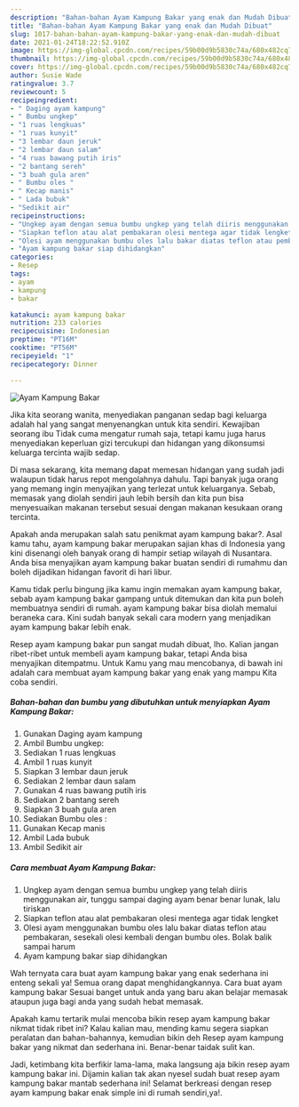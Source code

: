 ```yaml
---
description: "Bahan-bahan Ayam Kampung Bakar yang enak dan Mudah Dibuat"
title: "Bahan-bahan Ayam Kampung Bakar yang enak dan Mudah Dibuat"
slug: 1017-bahan-bahan-ayam-kampung-bakar-yang-enak-dan-mudah-dibuat
date: 2021-01-24T18:22:52.910Z
image: https://img-global.cpcdn.com/recipes/59b00d9b5830c74a/680x482cq70/ayam-kampung-bakar-foto-resep-utama.jpg
thumbnail: https://img-global.cpcdn.com/recipes/59b00d9b5830c74a/680x482cq70/ayam-kampung-bakar-foto-resep-utama.jpg
cover: https://img-global.cpcdn.com/recipes/59b00d9b5830c74a/680x482cq70/ayam-kampung-bakar-foto-resep-utama.jpg
author: Susie Wade
ratingvalue: 3.7
reviewcount: 5
recipeingredient:
- " Daging ayam kampung"
- " Bumbu ungkep"
- "1 ruas lengkuas"
- "1 ruas kunyit"
- "3 lembar daun jeruk"
- "2 lembar daun salam"
- "4 ruas bawang putih iris"
- "2 bantang sereh"
- "3 buah gula aren"
- " Bumbu oles "
- " Kecap manis"
- " Lada bubuk"
- "Sedikit air"
recipeinstructions:
- "Ungkep ayam dengan semua bumbu ungkep yang telah diiris menggunakan air, tunggu sampai daging ayam benar benar lunak, lalu tiriskan"
- "Siapkan teflon atau alat pembakaran olesi mentega agar tidak lengket"
- "Olesi ayam menggunakan bumbu oles lalu bakar diatas teflon atau pembakaran, sesekali olesi kembali dengan bumbu oles. Bolak balik sampai harum"
- "Ayam kampung bakar siap dihidangkan"
categories:
- Resep
tags:
- ayam
- kampung
- bakar

katakunci: ayam kampung bakar 
nutrition: 233 calories
recipecuisine: Indonesian
preptime: "PT16M"
cooktime: "PT56M"
recipeyield: "1"
recipecategory: Dinner

---
```



![Ayam Kampung Bakar](https://img-global.cpcdn.com/recipes/59b00d9b5830c74a/680x482cq70/ayam-kampung-bakar-foto-resep-utama.jpg)

Jika kita seorang wanita, menyediakan panganan sedap bagi keluarga adalah hal yang sangat menyenangkan untuk kita sendiri. Kewajiban seorang ibu Tidak cuma mengatur rumah saja, tetapi kamu juga harus menyediakan keperluan gizi tercukupi dan hidangan yang dikonsumsi keluarga tercinta wajib sedap.

Di masa  sekarang, kita memang dapat memesan hidangan yang sudah jadi walaupun tidak harus repot mengolahnya dahulu. Tapi banyak juga orang yang memang ingin menyajikan yang terlezat untuk keluarganya. Sebab, memasak yang diolah sendiri jauh lebih bersih dan kita pun bisa menyesuaikan makanan tersebut sesuai dengan makanan kesukaan orang tercinta. 



Apakah anda merupakan salah satu penikmat ayam kampung bakar?. Asal kamu tahu, ayam kampung bakar merupakan sajian khas di Indonesia yang kini disenangi oleh banyak orang di hampir setiap wilayah di Nusantara. Anda bisa menyajikan ayam kampung bakar buatan sendiri di rumahmu dan boleh dijadikan hidangan favorit di hari libur.

Kamu tidak perlu bingung jika kamu ingin memakan ayam kampung bakar, sebab ayam kampung bakar gampang untuk ditemukan dan kita pun boleh membuatnya sendiri di rumah. ayam kampung bakar bisa diolah memalui beraneka cara. Kini sudah banyak sekali cara modern yang menjadikan ayam kampung bakar lebih enak.

Resep ayam kampung bakar pun sangat mudah dibuat, lho. Kalian jangan ribet-ribet untuk membeli ayam kampung bakar, tetapi Anda bisa menyajikan ditempatmu. Untuk Kamu yang mau mencobanya, di bawah ini adalah cara membuat ayam kampung bakar yang enak yang mampu Kita coba sendiri.

<!--inarticleads1-->

##### Bahan-bahan dan bumbu yang dibutuhkan untuk menyiapkan Ayam Kampung Bakar:

1. Gunakan  Daging ayam kampung
1. Ambil  Bumbu ungkep:
1. Sediakan 1 ruas lengkuas
1. Ambil 1 ruas kunyit
1. Siapkan 3 lembar daun jeruk
1. Sediakan 2 lembar daun salam
1. Gunakan 4 ruas bawang putih iris
1. Sediakan 2 bantang sereh
1. Siapkan 3 buah gula aren
1. Sediakan  Bumbu oles :
1. Gunakan  Kecap manis
1. Ambil  Lada bubuk
1. Ambil Sedikit air




<!--inarticleads2-->

##### Cara membuat Ayam Kampung Bakar:

1. Ungkep ayam dengan semua bumbu ungkep yang telah diiris menggunakan air, tunggu sampai daging ayam benar benar lunak, lalu tiriskan
1. Siapkan teflon atau alat pembakaran olesi mentega agar tidak lengket
1. Olesi ayam menggunakan bumbu oles lalu bakar diatas teflon atau pembakaran, sesekali olesi kembali dengan bumbu oles. Bolak balik sampai harum
1. Ayam kampung bakar siap dihidangkan




Wah ternyata cara buat ayam kampung bakar yang enak sederhana ini enteng sekali ya! Semua orang dapat menghidangkannya. Cara buat ayam kampung bakar Sesuai banget untuk anda yang baru akan belajar memasak ataupun juga bagi anda yang sudah hebat memasak.

Apakah kamu tertarik mulai mencoba bikin resep ayam kampung bakar nikmat tidak ribet ini? Kalau kalian mau, mending kamu segera siapkan peralatan dan bahan-bahannya, kemudian bikin deh Resep ayam kampung bakar yang nikmat dan sederhana ini. Benar-benar taidak sulit kan. 

Jadi, ketimbang kita berfikir lama-lama, maka langsung aja bikin resep ayam kampung bakar ini. Dijamin kalian tak akan nyesel sudah buat resep ayam kampung bakar mantab sederhana ini! Selamat berkreasi dengan resep ayam kampung bakar enak simple ini di rumah sendiri,ya!.

